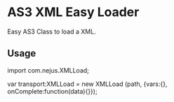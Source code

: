AS3 XML Easy Loader
===================

Easy AS3 Class to load a XML.

Usage
-----
import com.nejus.XMLLoad;

var transport:XMLLoad = new XMLLoad (path, {vars:{}, onComplete:function(data){}});
